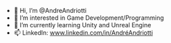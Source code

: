 - 👋 Hi, I’m @AndreAndriotti
- 👀 I’m interested in Game Development/Programming
- 🌱 I’m currently learning Unity and Unreal Engine
- 📫 LinkedIn: www.linkedin.com/in/AndréAndriotti

<!---
AndreAndriotti/AndreAndriotti is a ✨ special ✨ repository because its `README.md` (this file) appears on your GitHub profile.
You can click the Preview link to take a look at your changes.
--->
